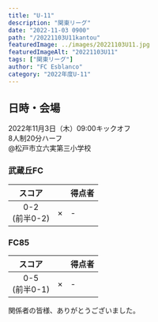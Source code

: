 ```yaml
---
title: "U-11"
description: "関東リーグ"
date: "2022-11-03 0900"
path: "/20221103U11kantou"
featuredImage: ../images/20221103U11.jpg
featuredImageAlt: "20221103U11"
tags: ["関東リーグ"]
author: "FC Esblanco"
category: "2022年度U-11"
---
```


## 日時・会場

2022年11月3日（木）09:00キックオフ  
8人制20分ハーフ  
@松戸市立六実第三小学校

### 武蔵丘FC

| スコア |   | 得点者  |
|:------:|:-:|:--------|
| 0-2<br/>(前半0-2) | × |- |

### FC85

| スコア |   | 得点者  |
|:------:|:-:|:--------|
| 0-5<br/>(前半0-1) | × |- |



関係者の皆様、ありがとうございました。